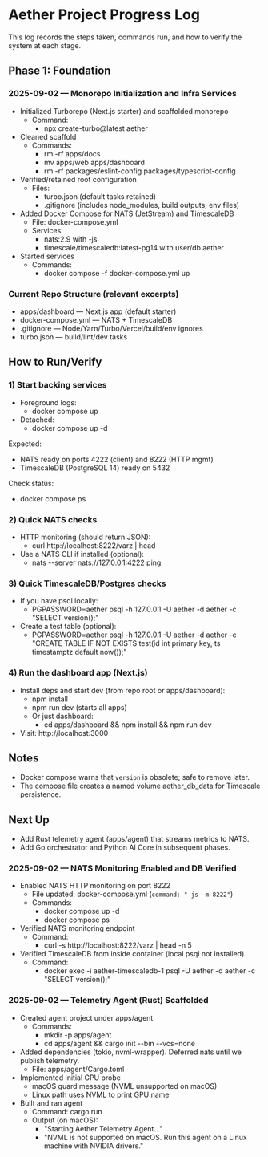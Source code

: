 # Aether Project Progress Log

This log records the steps taken, commands run, and how to verify the system at each stage.

## Phase 1: Foundation

### 2025-09-02 — Monorepo Initialization and Infra Services

- Initialized Turborepo (Next.js starter) and scaffolded monorepo
  - Command:
    - npx create-turbo@latest aether
- Cleaned scaffold
  - Commands:
    - rm -rf apps/docs
    - mv apps/web apps/dashboard
    - rm -rf packages/eslint-config packages/typescript-config
- Verified/retained root configuration
  - Files:
    - turbo.json (default tasks retained)
    - .gitignore (includes node_modules, build outputs, env files)
- Added Docker Compose for NATS (JetStream) and TimescaleDB
  - File: docker-compose.yml
  - Services:
    - nats:2.9 with -js
    - timescale/timescaledb:latest-pg14 with user/db aether
- Started services
  - Commands:
    - docker compose -f docker-compose.yml up

### Current Repo Structure (relevant excerpts)

- apps/dashboard — Next.js app (default starter)
- docker-compose.yml — NATS + TimescaleDB
- .gitignore — Node/Yarn/Turbo/Vercel/build/env ignores
- turbo.json — build/lint/dev tasks

## How to Run/Verify

### 1) Start backing services

- Foreground logs:
  - docker compose up
- Detached:
  - docker compose up -d

Expected:
- NATS ready on ports 4222 (client) and 8222 (HTTP mgmt)
- TimescaleDB (PostgreSQL 14) ready on 5432

Check status:
- docker compose ps

### 2) Quick NATS checks

- HTTP monitoring (should return JSON):
  - curl http://localhost:8222/varz | head
- Use a NATS CLI if installed (optional):
  - nats --server nats://127.0.0.1:4222 ping

### 3) Quick TimescaleDB/Postgres checks

- If you have psql locally:
  - PGPASSWORD=aether psql -h 127.0.0.1 -U aether -d aether -c "SELECT version();"
- Create a test table (optional):
  - PGPASSWORD=aether psql -h 127.0.0.1 -U aether -d aether -c "CREATE TABLE IF NOT EXISTS test(id int primary key, ts timestamptz default now());"

### 4) Run the dashboard app (Next.js)

- Install deps and start dev (from repo root or apps/dashboard):
  - npm install
  - npm run dev (starts all apps)
  - Or just dashboard:
    - cd apps/dashboard && npm install && npm run dev
- Visit: http://localhost:3000

## Notes

- Docker compose warns that `version` is obsolete; safe to remove later.
- The compose file creates a named volume aether_db_data for Timescale persistence.

## Next Up

- Add Rust telemetry agent (apps/agent) that streams metrics to NATS.
- Add Go orchestrator and Python AI Core in subsequent phases.

### 2025-09-02 — NATS Monitoring Enabled and DB Verified

- Enabled NATS HTTP monitoring on port 8222
  - File updated: docker-compose.yml (`command: "-js -m 8222"`)
  - Commands:
    - docker compose up -d
    - docker compose ps
- Verified NATS monitoring endpoint
  - Command:
    - curl -s http://localhost:8222/varz | head -n 5
- Verified TimescaleDB from inside container (local psql not installed)
  - Command:
    - docker exec -i aether-timescaledb-1 psql -U aether -d aether -c "SELECT version();"

### 2025-09-02 — Telemetry Agent (Rust) Scaffolded

- Created agent project under apps/agent
  - Commands:
    - mkdir -p apps/agent
    - cd apps/agent && cargo init --bin --vcs=none
- Added dependencies (tokio, nvml-wrapper). Deferred nats until we publish telemetry.
  - File: apps/agent/Cargo.toml
- Implemented initial GPU probe
  - macOS guard message (NVML unsupported on macOS)
  - Linux path uses NVML to print GPU name
- Built and ran agent
  - Command: cargo run
  - Output (on macOS):
    - "Starting Aether Telemetry Agent..."
    - "NVML is not supported on macOS. Run this agent on a Linux machine with NVIDIA drivers."

